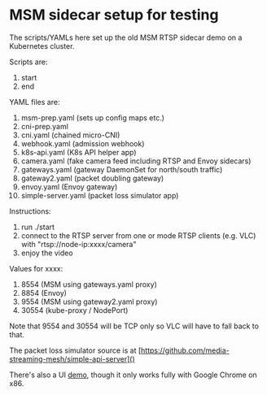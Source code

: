 # MSM sidecar setup for testing

The scripts/YAMLs here set up the old MSM RTSP sidecar demo on a Kubernetes cluster.

Scripts are:

1. start 
2. end

YAML files are:

1. msm-prep.yaml (sets up config maps etc.)
2. cni-prep.yaml
3. cni.yaml (chained micro-CNI)
4. webhook.yaml (admission webhook)
5. k8s-api.yaml (K8s API helper app)
6. camera.yaml (fake camera feed including RTSP and Envoy sidecars)
7. gateways.yaml (gateway DaemonSet for north/south traffic)
8. gateway2.yaml (packet doubling gateway)
9. envoy.yaml (Envoy gateway)
10. simple-server.yaml (packet loss simulator app)

Instructions:

1. run ./start
2. connect to the RTSP server from one or mode RTSP clients (e.g. VLC) with "rtsp://node-ip:xxxx/camera"
3. enjoy the video

Values for xxxx:

1. 8554 (MSM using gateways.yaml proxy)
2. 8854 (Envoy)
3. 9554 (MSM using gateway2.yaml proxy)
4. 30554 (kube-proxy / NodePort)

Note that 9554 and 30554 will be TCP only so VLC will have to fall back to that.

The packet loss simulator source is at [https://github.com/media-streaming-mesh/simple-api-server]()

There's also a UI [demo](https://github.com/media-streaming-mesh/msm-ui), though it only works fully with Google Chrome on x86.






